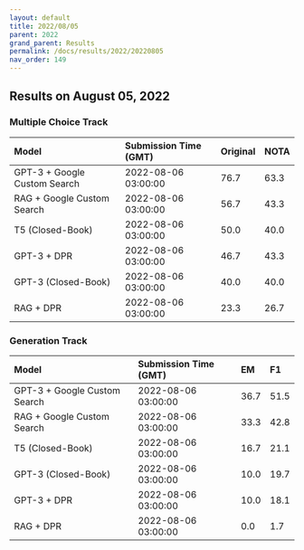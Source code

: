 ```yaml
---
layout: default
title: 2022/08/05
parent: 2022
grand_parent: Results
permalink: /docs/results/2022/20220805
nav_order: 149
---
```


## Results on August 05, 2022

### Multiple Choice Track

| Model        | Submission Time (GMT) | Original | NOTA | 
|:-------------|:---------|:---------|:-----|
|GPT-3 + Google Custom Search|2022-08-06 03:00:00|76.7|63.3|
|RAG + Google Custom Search|2022-08-06 03:00:00|56.7|43.3|
|T5 (Closed-Book)|2022-08-06 03:00:00|50.0|40.0|
|GPT-3 + DPR|2022-08-06 03:00:00|46.7|43.3|
|GPT-3 (Closed-Book)|2022-08-06 03:00:00|40.0|40.0|
|RAG + DPR|2022-08-06 03:00:00|23.3|26.7|



### Generation Track

| Model        | Submission Time (GMT) | EM | F1 | 
|:-------------|:---------|:---------|:-----|
|GPT-3 + Google Custom Search|2022-08-06 03:00:00|36.7|51.5|
|RAG + Google Custom Search|2022-08-06 03:00:00|33.3|42.8|
|T5 (Closed-Book)|2022-08-06 03:00:00|16.7|21.1|
|GPT-3 (Closed-Book)|2022-08-06 03:00:00|10.0|19.7|
|GPT-3 + DPR|2022-08-06 03:00:00|10.0|18.1|
|RAG + DPR|2022-08-06 03:00:00|0.0|1.7|

